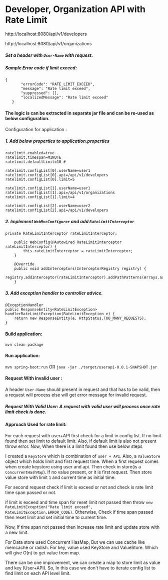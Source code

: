 # Developer, Organization API with Rate Limit

http://localhost:8080/api/v1/developers

http://localhost:8080/api/v1/organizations

##### Set a header with ``User-Name`` with request.

##### Sample Error code if limit exceed:

```
{
       "errorCode": "RATE_LIMIT_EXCEED",
       "message": "Rate limit exceed",
       "suppressed": [],
       "localizedMessage": "Rate limit exceed"
   }
```

#### The logic is can be extracted in separate jar file and can be re-used as below configuration.
Configuration for application : 

##### 1. Add below properties to application.properties
```
ratelimit.enabled=true
ratelimit.timespan=MINUTE
ratelimit.defaultLimit=10 #

ratelimit.configList[0].userName=user1
ratelimit.configList[0].api=/api/v1/developers
ratelimit.configList[0].limit=5

ratelimit.configList[1].userName=user1
ratelimit.configList[1].api=/api/v1/organizations
ratelimit.configList[1].limit=4

ratelimit.configList[2].userName=user2
ratelimit.configList[2].api=/api/v1/developers
```

##### 2. Implement ``WebMvcConfigurer`` and add ``RateLimitInterceptor``

```
private RateLimitInterceptor rateLimitInterceptor;

    public WebConfig(@Autowired RateLimitInterceptor rateLimitInterceptor) {
        this.rateLimitInterceptor = rateLimitInterceptor;
    }

    @Override
    public void addInterceptors(InterceptorRegistry registry) {
        registry.addInterceptor(rateLimitInterceptor).addPathPatterns(Arrays.asList("/api/v1/**"));
    }
```

##### 3. Add exception handler to controller advice.

```
@ExceptionHandler
public ResponseEntity<RateLimitException> handlerRateLimitException(RateLimitException e) {
    return new ResponseEntity(e, HttpStatus.TOO_MANY_REQUESTS);
}
```

#### Build application:
``mvn clean package``

#### Run application:
``mvn spring-boot:run`` OR ``java -jar ./target/userapi-0.0.1-SNAPSHOT.jar``


#### Request With invalid user : 
A header ``User-Name`` should present in request and that has to be valid, then a request will process else will get error message for invalid request.

##### Request With Valid User: A request with valid user will process once rate limit check is done.

#### Approach Used for rate limit: 

For each request with user+API first check for a limit in config list. 
If no limit found then set limit to default limit. Also, if default limit is also not present throw error.
Now, When there is a limit found then use below steps

I created a ``KeyStore`` which is combination of ``user + API``. Also, a ``ValueStore`` object which holds limit and first request time.
When a first request comes when create keystore using user and api. Then check in store(is a ``ConcurrentHashMap``). 
If no value present, or it is first request. Then store value store with limit ``1`` and current time as initial time.

For second request check if limit is exceed or not and check is rate limit time span passed or not.

if limit is exceed and time span for reset limit not passed then throw ``new RateLimitException("Rate limit exceed", RateLimitException.ERROR_CODE)``.
Otherwise, Check if time span passed then reset limit and set initial time to current time.

Now, If time span not passed then increase rate limit and update store with a new limit.

For Data store used Concurrent HasMap, But we can use cache like memcache or radish.
For key, value used KeyStore and ValueStore. Which will give O(n) to get value from map.

There can be one improvement, we can create a map to store limit as value and key (User+API). So, In this case we don't have to iterate config list to find limit on each API level limit.
 









